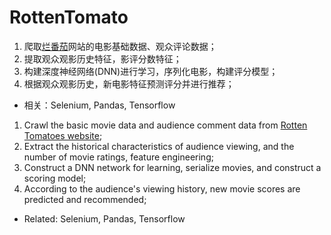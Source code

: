 # RottenTomato

1. 爬取[烂番茄](https://www.rottentomatoes.com/)网站的电影基础数据、观众评论数据；
2. 提取观众观影历史特征，影评分数特征；
3. 构建深度神经网络(DNN)进行学习，序列化电影，构建评分模型；
4. 根据观众观影历史，新电影特征预测评分并进行推荐；

* 相关：Selenium, Pandas, Tensorflow

1. Crawl the basic movie data and audience comment data from [Rotten Tomatoes website](https://www.rottentomatoes.com/);
2. Extract the historical characteristics of audience viewing, and the number of movie ratings, feature engineering;
3. Construct a DNN network for learning, serialize movies, and construct a scoring model;
4. According to the audience's viewing history, new movie scores are predicted and recommended;

* Related: Selenium, Pandas, Tensorflow

